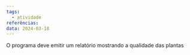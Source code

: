 ```yaml
---
tags:
  - atividade
referências: 
data: 2024-03-18
---
```

O programa deve emitir um relatório mostrando a qualidade das plantas

